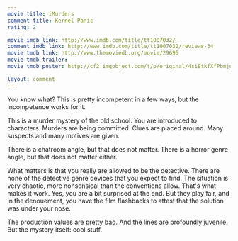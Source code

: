 ```yaml
---
movie title: iMurders
comment title: Kernel Panic
rating: 2

movie imdb link: http://www.imdb.com/title/tt1007032/
comment imdb link: http://www.imdb.com/title/tt1007032/reviews-34
movie tmdb link: http://www.themoviedb.org/movie/29695
movie tmdb trailer: 
movie tmdb poster: http://cf2.imgobject.com/t/p/original/4siEtkfXfPbmjulFBbz0sUnDPki.jpg

layout: comment
---
```


You know what? This is pretty incompetent in a few ways, but the incompetence works for it.

This is a murder mystery of the old school. You are introduced to characters. Murders are being committed. Clues are placed around. Many suspects and many motives are given.

There is a chatroom angle, but that does not matter. There is a horror genre angle, but that does not matter either.

What matters is that you really are allowed to be the detective. There are none of the detective genre devices that you expect to find. The situation is very chaotic, more nonsensical than the conventions allow. That's what makes it work. Yes, you are a bit surprised at the end. But they play fair, and in the denouement, you have the film flashbacks to attest that the solution was under your nose.

The production values are pretty bad. And the lines are profoundly juvenile. But the mystery itself: cool stuff.